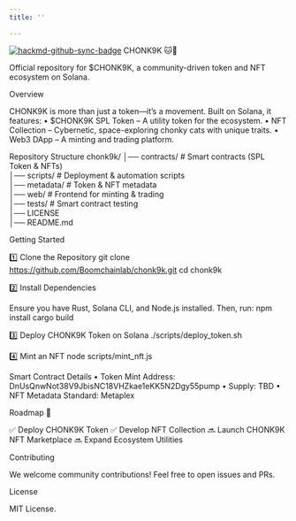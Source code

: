 ```yaml
---
title: ''

---
```


[![hackmd-github-sync-badge](https://hackmd.io/C9cQdzJEQCej95jbzFJxFw/badge)](https://hackmd.io/C9cQdzJEQCej95jbzFJxFw)
CHONK9K 🐱🚀

Official repository for $CHONK9K, a community-driven token and NFT ecosystem on Solana.

Overview

CHONK9K is more than just a token—it’s a movement. Built on Solana, it features:
	•	$CHONK9K SPL Token – A utility token for the ecosystem.
	•	NFT Collection – Cybernetic, space-exploring chonky cats with unique traits.
	•	Web3 DApp – A minting and trading platform.

 Repository Structure
 chonk9k/
│── contracts/                # Smart contracts (SPL Token & NFTs)  
│── scripts/                  # Deployment & automation scripts  
│── metadata/                 # Token & NFT metadata  
│── web/                      # Frontend for minting & trading  
│── tests/                    # Smart contract testing  
│── LICENSE  
│── README.md  

Getting Started

1️⃣ Clone the Repository
git clone https://github.com/Boomchainlab/chonk9k.git
cd chonk9k

2️⃣ Install Dependencies

Ensure you have Rust, Solana CLI, and Node.js installed. Then, run:
npm install
cargo build

3️⃣ Deploy CHONK9K Token on Solana
./scripts/deploy_token.sh

4️⃣ Mint an NFT
node scripts/mint_nft.js

Smart Contract Details
	•	Token Mint Address: DnUsQnwNot38V9JbisNC18VHZkae1eKK5N2Dgy55pump
	•	Supply: TBD
	•	NFT Metadata Standard: Metaplex

Roadmap 🚀

✅ Deploy CHONK9K Token
✅ Develop NFT Collection
🔜 Launch CHONK9K NFT Marketplace
🔜 Expand Ecosystem Utilities

Contributing

We welcome community contributions! Feel free to open issues and PRs.

License

MIT License.

